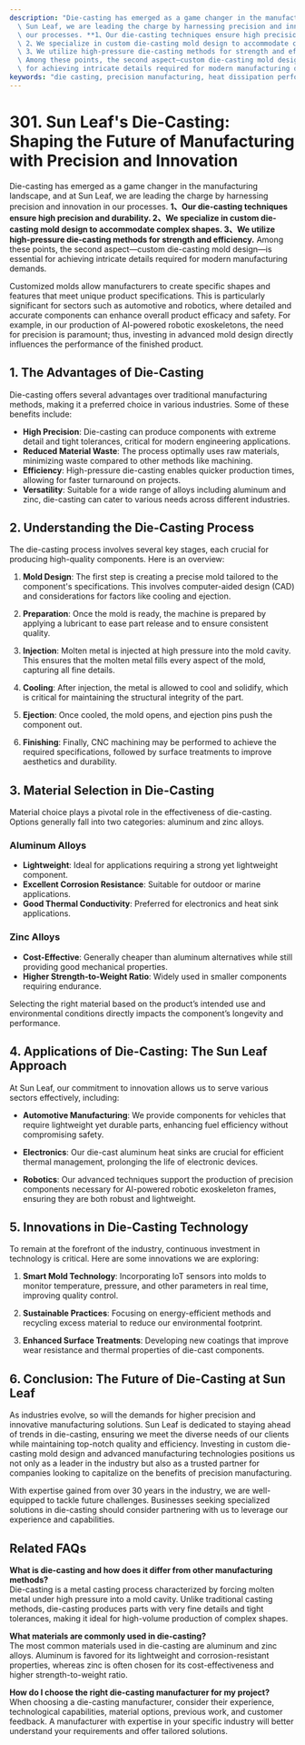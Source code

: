 ```yaml
---
description: "Die-casting has emerged as a game changer in the manufacturing landscape, and at\
  \ Sun Leaf, we are leading the charge by harnessing precision and innovation in\
  \ our processes. **1、Our die-casting techniques ensure high precision and durability.\
  \ 2、We specialize in custom die-casting mold design to accommodate complex shapes.\
  \ 3、We utilize high-pressure die-casting methods for strength and efficiency.**\
  \ Among these points, the second aspect—custom die-casting mold design—is essential\
  \ for achieving intricate details required for modern manufacturing demands."
keywords: "die casting, precision manufacturing, heat dissipation performance, heat sink"
---
```

# 301. Sun Leaf's Die-Casting: Shaping the Future of Manufacturing with Precision and Innovation

Die-casting has emerged as a game changer in the manufacturing landscape, and at Sun Leaf, we are leading the charge by harnessing precision and innovation in our processes. **1、Our die-casting techniques ensure high precision and durability. 2、We specialize in custom die-casting mold design to accommodate complex shapes. 3、We utilize high-pressure die-casting methods for strength and efficiency.** Among these points, the second aspect—custom die-casting mold design—is essential for achieving intricate details required for modern manufacturing demands.

Customized molds allow manufacturers to create specific shapes and features that meet unique product specifications. This is particularly significant for sectors such as automotive and robotics, where detailed and accurate components can enhance overall product efficacy and safety. For example, in our production of AI-powered robotic exoskeletons, the need for precision is paramount; thus, investing in advanced mold design directly influences the performance of the finished product.

## **1. The Advantages of Die-Casting**

Die-casting offers several advantages over traditional manufacturing methods, making it a preferred choice in various industries. Some of these benefits include:

- **High Precision**: Die-casting can produce components with extreme detail and tight tolerances, critical for modern engineering applications.
- **Reduced Material Waste**: The process optimally uses raw materials, minimizing waste compared to other methods like machining.
- **Efficiency**: High-pressure die-casting enables quicker production times, allowing for faster turnaround on projects.
- **Versatility**: Suitable for a wide range of alloys including aluminum and zinc, die-casting can cater to various needs across different industries.
  
## **2. Understanding the Die-Casting Process**

The die-casting process involves several key stages, each crucial for producing high-quality components. Here is an overview:

1. **Mold Design**: The first step is creating a precise mold tailored to the component's specifications. This involves computer-aided design (CAD) and considerations for factors like cooling and ejection.
   
2. **Preparation**: Once the mold is ready, the machine is prepared by applying a lubricant to ease part release and to ensure consistent quality.

3. **Injection**: Molten metal is injected at high pressure into the mold cavity. This ensures that the molten metal fills every aspect of the mold, capturing all fine details.

4. **Cooling**: After injection, the metal is allowed to cool and solidify, which is critical for maintaining the structural integrity of the part.

5. **Ejection**: Once cooled, the mold opens, and ejection pins push the component out. 

6. **Finishing**: Finally, CNC machining may be performed to achieve the required specifications, followed by surface treatments to improve aesthetics and durability.

## **3. Material Selection in Die-Casting**

Material choice plays a pivotal role in the effectiveness of die-casting. Options generally fall into two categories: aluminum and zinc alloys. 

### **Aluminum Alloys**

- **Lightweight**: Ideal for applications requiring a strong yet lightweight component.
- **Excellent Corrosion Resistance**: Suitable for outdoor or marine applications.
- **Good Thermal Conductivity**: Preferred for electronics and heat sink applications.

### **Zinc Alloys**

- **Cost-Effective**: Generally cheaper than aluminum alternatives while still providing good mechanical properties.
- **Higher Strength-to-Weight Ratio**: Widely used in smaller components requiring endurance.

Selecting the right material based on the product’s intended use and environmental conditions directly impacts the component’s longevity and performance.

## **4. Applications of Die-Casting: The Sun Leaf Approach**

At Sun Leaf, our commitment to innovation allows us to serve various sectors effectively, including:

- **Automotive Manufacturing**: We provide components for vehicles that require lightweight yet durable parts, enhancing fuel efficiency without compromising safety.
  
- **Electronics**: Our die-cast aluminum heat sinks are crucial for efficient thermal management, prolonging the life of electronic devices.

- **Robotics**: Our advanced techniques support the production of precision components necessary for AI-powered robotic exoskeleton frames, ensuring they are both robust and lightweight.

## **5. Innovations in Die-Casting Technology**

To remain at the forefront of the industry, continuous investment in technology is critical. Here are some innovations we are exploring:

1. **Smart Mold Technology**: Incorporating IoT sensors into molds to monitor temperature, pressure, and other parameters in real time, improving quality control.

2. **Sustainable Practices**: Focusing on energy-efficient methods and recycling excess material to reduce our environmental footprint.

3. **Enhanced Surface Treatments**: Developing new coatings that improve wear resistance and thermal properties of die-cast components.

## **6. Conclusion: The Future of Die-Casting at Sun Leaf**

As industries evolve, so will the demands for higher precision and innovative manufacturing solutions. Sun Leaf is dedicated to staying ahead of trends in die-casting, ensuring we meet the diverse needs of our clients while maintaining top-notch quality and efficiency. Investing in custom die-casting mold design and advanced manufacturing technologies positions us not only as a leader in the industry but also as a trusted partner for companies looking to capitalize on the benefits of precision manufacturing.

With expertise gained from over 30 years in the industry, we are well-equipped to tackle future challenges. Businesses seeking specialized solutions in die-casting should consider partnering with us to leverage our experience and capabilities.

## **Related FAQs**

**What is die-casting and how does it differ from other manufacturing methods?**  
Die-casting is a metal casting process characterized by forcing molten metal under high pressure into a mold cavity. Unlike traditional casting methods, die-casting produces parts with very fine details and tight tolerances, making it ideal for high-volume production of complex shapes.

**What materials are commonly used in die-casting?**  
The most common materials used in die-casting are aluminum and zinc alloys. Aluminum is favored for its lightweight and corrosion-resistant properties, whereas zinc is often chosen for its cost-effectiveness and higher strength-to-weight ratio.

**How do I choose the right die-casting manufacturer for my project?**  
When choosing a die-casting manufacturer, consider their experience, technological capabilities, material options, previous work, and customer feedback. A manufacturer with expertise in your specific industry will better understand your requirements and offer tailored solutions.

